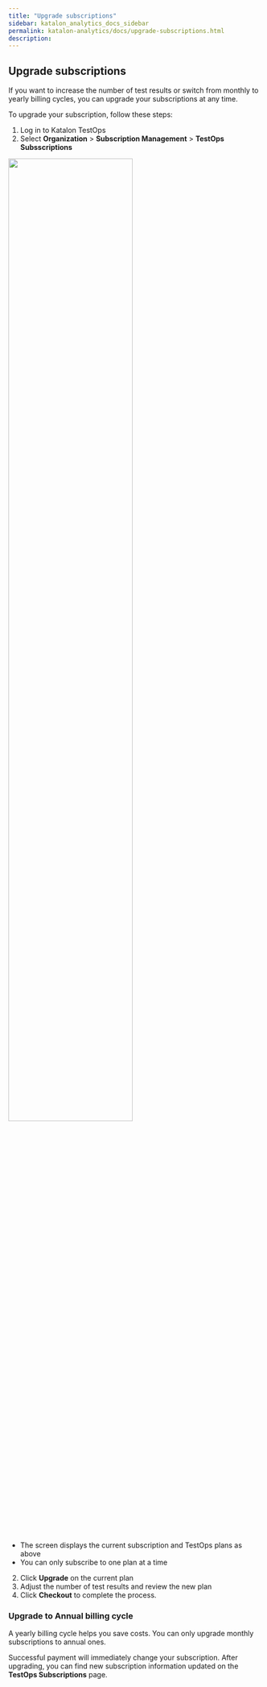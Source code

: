 ```yaml
---
title: "Upgrade subscriptions"
sidebar: katalon_analytics_docs_sidebar
permalink: katalon-analytics/docs/upgrade-subscriptions.html 
description: 
---
```

## Upgrade subscriptions

If you want to increase the number of test results or switch from monthly to yearly billing cycles, you can upgrade your subscriptions at any time.

To upgrade your subscription, follow these steps:
1. Log in to Katalon TestOps
2. Select **Organization** > **Subscription Management** > **TestOps Subsscriptions** 

<img src="https://github.com/katalon-studio/docs-images/raw/master/katalon-analytics/docs/testops-april-release-upgrade/upgrade-new.png" width=70%>

* The screen displays the current subscription and TestOps plans as above
* You can only subscribe to one plan at a time 
2. Click **Upgrade** on the current plan
3. Adjust the number of test results and review the new plan
4. Click **Checkout** to complete the process.

### Upgrade to Annual billing cycle

A yearly billing cycle helps you save costs. You can only upgrade monthly subscriptions to annual ones.

Successful payment will immediately change your subscription. After upgrading, you can find new subscription information updated on the **TestOps Subscriptions** page.
